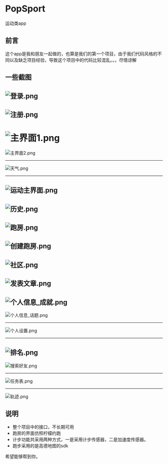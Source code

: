 # PopSport
运动类app

## 前言
这个app是我和朋友一起做的，也算是我们的第一个项目，由于我们代码风格的不同以及缺乏项目经验，导致这个项目中的代码比较混乱。。。尽情谅解

## 一些截图

![登录.png](http://upload-images.jianshu.io/upload_images/3213538-cc1f40e01663575b.png?imageMogr2/auto-orient/strip%7CimageView2/2/w/300)
-------------------------------

![注册.png](http://upload-images.jianshu.io/upload_images/3213538-3c985717ad6fbfe0.png?imageMogr2/auto-orient/strip%7CimageView2/2/w/300)
-------------------------------
![主界面1.png](http://upload-images.jianshu.io/upload_images/3213538-3ad70eb6a23cb695.png?imageMogr2/auto-orient/strip%7CimageView2/2/w/300)
========================
![主界面2.png](http://upload-images.jianshu.io/upload_images/3213538-970a7a012d3759ac.png?imageMogr2/auto-orient/strip%7CimageView2/2/w/300)

-------------------------------
![天气.png](http://upload-images.jianshu.io/upload_images/3213538-a9bdf3021dc615a7.png?imageMogr2/auto-orient/strip%7CimageView2/2/w/300)

--------------------------------
           
![运动主界面.png](http://upload-images.jianshu.io/upload_images/3213538-b8f2a2d269beefe5.png?imageMogr2/auto-orient/strip%7CimageView2/2/w/300)
-----------------------------
![历史.png](http://upload-images.jianshu.io/upload_images/3213538-ba3876c7616197fe.png?imageMogr2/auto-orient/strip%7CimageView2/2/w/300)
-----------------------------------

![跑房.png](http://upload-images.jianshu.io/upload_images/3213538-33e1c4fef3038a2d.png?imageMogr2/auto-orient/strip%7CimageView2/2/w/300)
----------------------------

![创建跑房.png](http://upload-images.jianshu.io/upload_images/3213538-a1ff6e8ce6c91af6.png?imageMogr2/auto-orient/strip%7CimageView2/2/w/300)
-----------------------------

![社区.png](http://upload-images.jianshu.io/upload_images/3213538-c087bf792cc297ca.png?imageMogr2/auto-orient/strip%7CimageView2/2/w/300)
----------------------------

![发表文章.png](http://upload-images.jianshu.io/upload_images/3213538-8c63070649c471c2.png?imageMogr2/auto-orient/strip%7CimageView2/2/w/300)
------------------------------
![个人信息_成就.png](http://upload-images.jianshu.io/upload_images/3213538-f486178be62d5f81.png?imageMogr2/auto-orient/strip%7CimageView2/2/w/300)
------------------------------

![个人信息_话题.png](http://upload-images.jianshu.io/upload_images/3213538-8d453e6d641287ea.png?imageMogr2/auto-orient/strip%7CimageView2/2/w/300)

-----------------------------

![个人设置.png](http://upload-images.jianshu.io/upload_images/3213538-6b073adb7f10ce03.png?imageMogr2/auto-orient/strip%7CimageView2/2/w/300)

-------------------------------

![排名.png](http://upload-images.jianshu.io/upload_images/3213538-078ff1b835838a31.png?imageMogr2/auto-orient/strip%7CimageView2/2/w/300)
------------------------------

![搜索好友.png](http://upload-images.jianshu.io/upload_images/3213538-ac1b91de7814e48c.png?imageMogr2/auto-orient/strip%7CimageView2/2/w/300)


------------------------------------
![任务表.png](http://upload-images.jianshu.io/upload_images/3213538-bd0da4cdecd87846.png?imageMogr2/auto-orient/strip%7CimageView2/2/w/300)

----------------------------
![轨迹.png](http://upload-images.jianshu.io/upload_images/3213538-030b4f5d2f909ab4.png?imageMogr2/auto-orient/strip%7CimageView2/2/w/300)


## 说明
- 整个项目中的接口，不长期可用
- 跑房的界面仿照柠檬约跑
- 计步功能共采用两种方式，一是采用计步传感器，二是加速度传感器。
- 跑步采用的是高德地图的sdk



希望能够帮到你。






















